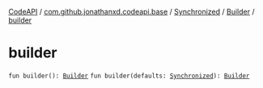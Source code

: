 [CodeAPI](../../../index.md) / [com.github.jonathanxd.codeapi.base](../../index.md) / [Synchronized](../index.md) / [Builder](index.md) / [builder](.)

# builder

`fun builder(): `[`Builder`](index.md)
`fun builder(defaults: `[`Synchronized`](../index.md)`): `[`Builder`](index.md)